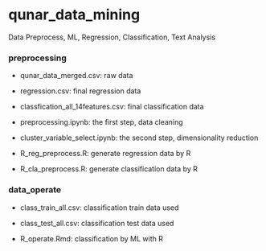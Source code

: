 # qunar_data_mining
Data Preprocess, ML, Regression, Classification, Text Analysis

### preprocessing
- qunar_data_merged.csv: raw data 
- regression.csv: final regression data
- classfication_all_14features.csv: final classification data

- preprocessing.ipynb: the first step, data cleaning
- cluster_variable_select.ipynb: the second step, dimensionality reduction
- R_reg_preprocess.R: generate regression data by R
- R_cla_preprocess.R: generate classification data by R

### data_operate
- class_train_all.csv: classification train data used
- class_test_all.csv: classification test data used

- R_operate.Rmd: classification by ML with R

